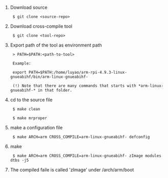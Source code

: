 
1. Download source
	
		$ git clone <source-repo>

2. Download cross-compile tool

		$ git clone <tool-repo>

3. Export path of the tool as environment path

		> PATH=$PATH:<path-to-tool>

		Example:

		export PATH=$PATH:/home/luyao/arm-rpi-4.9.3-linux-gnueabihf/bin/arm-linux-gnueabihf-

		(!) Note that there are many commands that starts with *arm-linux-gnueabihf-* in that folder. 

4. cd to the source file

		$ make clean 

		$ make mrproper

5. make a configuration file

		$ make ARCH=arm CROSS_COMPILE=arm-linux-gnueabihf- defconfig

6. make 

		$ make ARCH=arm CROSS_COMPILE=arm-linux-gnueabihf- zImage modules dtbs -j5

7. The compiled faile is called 'zImage' under <proj-foler>/arch/arm/boot


